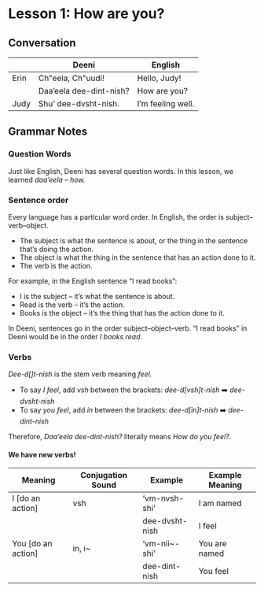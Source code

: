 # Lesson 1: How are you?

## Conversation
| | Deeni | English |
|---|---|---|
| Erin | Ch"eela, Ch"uudi! | Hello, Judy! |
| | Daa’eela dee-dint-nish? | How are you? |
| Judy | Shu’ dee-dvsht-nish. | I’m feeling well. |

## Grammar Notes

### Question Words
Just like English, Deeni has several question words. In this lesson, we learned _daa’eela_ – _how._

### Sentence order
Every language has a particular word order. In English, the order is subject–verb–object. 

- The subject is what the sentence is about, or the thing in the sentence that’s doing the action.
- The object is what the thing in the sentence that has an action done to it.
- The verb is the action.

For example, in the English sentence “I read books”:

- I is the subject – it’s what the sentence is about.
- Read is the verb – it’s the action.
- Books is the object – it’s the thing that has the action done to it.

In Deeni, sentences go in the order subject–object–verb. “I read books” in Deeni would be in the order _I books read_.

### Verbs
_Dee-d[]t-nish_ is the stem verb meaning _feel._

- To say _I feel_, add _vsh_ between the brackets: _dee-d[vsh]t-nish_ :arrow_right: _dee-dvsht-nish_
- To say _you feel_, add _in_ between the brackets: _dee-d[in]t-nish_ :arrow_right: _dee-dint-nish_

Therefore, _Daa’eela dee-dint-nish?_ literally means _How do you feel?_.

#### We have new verbs!
| Meaning | Conjugation Sound | Example | Example Meaning |
|---|---|---|---|
| I [do an action] |vsh | ‘vm-nvsh-shi’ | I am named |
| | | dee-dvsht-nish | I feel |
| You [do an action] | in, i~ | ‘vm-nii~-shi’ | You are named |
| | | dee-dint-nish | You feel |
